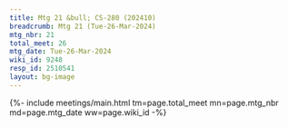 ```yaml
---
title: Mtg 21 &bull; CS-280 (202410)
breadcrumb: Mtg 21 (Tue-26-Mar-2024)
mtg_nbr: 21
total_meet: 26
mtg_date: Tue-26-Mar-2024
wiki_id: 9248
resp_id: 2510541
layout: bg-image
---
```


{%- include meetings/main.html
    tm=page.total_meet
    mn=page.mtg_nbr
    md=page.mtg_date
    ww=page.wiki_id
-%}
